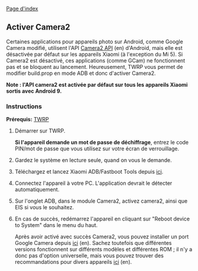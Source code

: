 [Page d'index](../)

## Activer Camera2

Certaines applications pour appareils photo sur Android, comme Google Camera modifié, utilisent l'API [Camera2 API](https://developer.android.com/reference/android/hardware/camera2/package-summary) (en) d'Android, mais elle est désactivée par défaut sur les appareils Xiaomi (à l'exception du Mi 5). Si Camera2 est désactivé, ces applications (comme GCam) ne fonctionnent pas et se bloquent au lancement. Heureusement, TWRP vous permet de modifier build.prop en mode ADB et donc d'activer Camera2.

**Note : l'API camera2 est activée par défaut sur tous les appareils Xiaomi sortis avec Android 9.**

### Instructions

**Prérequis:** [TWRP](Flasher_TWRP_et_ROM_customs.md)

1. Démarrer sur TWRP.

    **Si l'appareil demande un mot de passe de déchiffrage**, entrez le code PIN/mot de passe que vous utilisez sur votre écran de verrouillage.

2. Gardez le système en lecture seule, quand on vous le demande.

3. Téléchargez et lancez Xiaomi ADB/Fastboot Tools depuis [ici](Outils_pour_les_appareils_Xiaomi.md).

4. Connectez l'appareil à votre PC. L'application devrait le détecter automatiquement.

5. Sur l'onglet ADB, dans le module Camera2, activez camera2, ainsi que EIS si vous le souhaitez.

6. En cas de succès, redémarrez l'appareil en cliquant sur "Reboot device to System" dans le menu du haut.

    Après avoir activé avec succès Camera2, vous pouvez installer un port Google Camera depuis [ici](https://www.celsoazevedo.com/files/android/google-camera/) (en). Sachez toutefois que différentes versions fonctionnent sur différents modèles et différentes ROM ; il n'y a donc pas d'option universelle, mais vous pouvez trouver des recommandations pour divers appareils [ici](https://www.xda-developers.com/google-camera-port-hub/) (en).